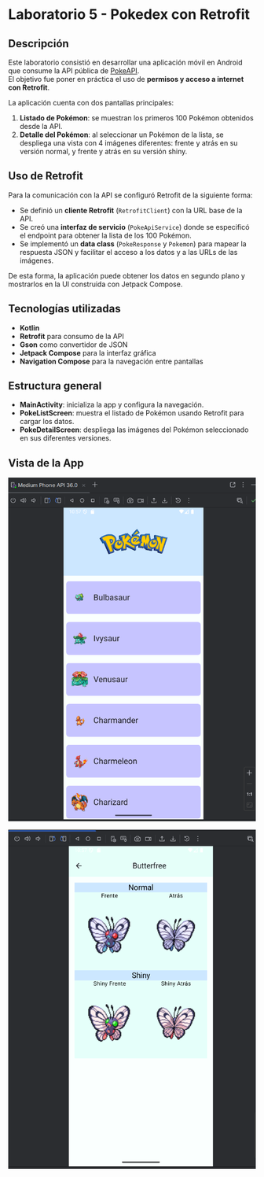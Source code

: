 # Laboratorio 5 - Pokedex con Retrofit 

## Descripción
Este laboratorio consistió en desarrollar una aplicación móvil en Android que consume la API pública de [PokeAPI](https://pokeapi.co/).  
El objetivo fue poner en práctica el uso de **permisos y acceso a internet con Retrofit**.

La aplicación cuenta con dos pantallas principales:
1. **Listado de Pokémon**: se muestran los primeros 100 Pokémon obtenidos desde la API.  
2. **Detalle del Pokémon**: al seleccionar un Pokémon de la lista, se despliega una vista con 4 imágenes diferentes: frente y atrás en su versión normal, y frente y atrás en su versión shiny.

## Uso de Retrofit
Para la comunicación con la API se configuró Retrofit de la siguiente forma:
- Se definió un **cliente Retrofit** (`RetrofitClient`) con la URL base de la API.  
- Se creó una **interfaz de servicio** (`PokeApiService`) donde se especificó el endpoint para obtener la lista de los 100 Pokémon.  
- Se implementó un **data class** (`PokeResponse` y `Pokemon`) para mapear la respuesta JSON y facilitar el acceso a los datos y a las URLs de las imágenes.  

De esta forma, la aplicación puede obtener los datos en segundo plano y mostrarlos en la UI construida con Jetpack Compose.

## Tecnologías utilizadas
- **Kotlin**  
- **Retrofit** para consumo de la API  
- **Gson** como convertidor de JSON  
- **Jetpack Compose** para la interfaz gráfica  
- **Navigation Compose** para la navegación entre pantallas  

## Estructura general
- **MainActivity**: inicializa la app y configura la navegación.  
- **PokeListScreen**: muestra el listado de Pokémon usando Retrofit para cargar los datos.  
- **PokeDetailScreen**: despliega las imágenes del Pokémon seleccionado en sus diferentes versiones.  

## Vista de la App

![Lista de pokemones](https://github.com/IvanaFD/Laboratorio5/blob/main/vistaLista.png?raw=true)

![Detalles de Pokemones](https://github.com/IvanaFD/Laboratorio5/blob/main/VistaDetalles.png?raw=true)


